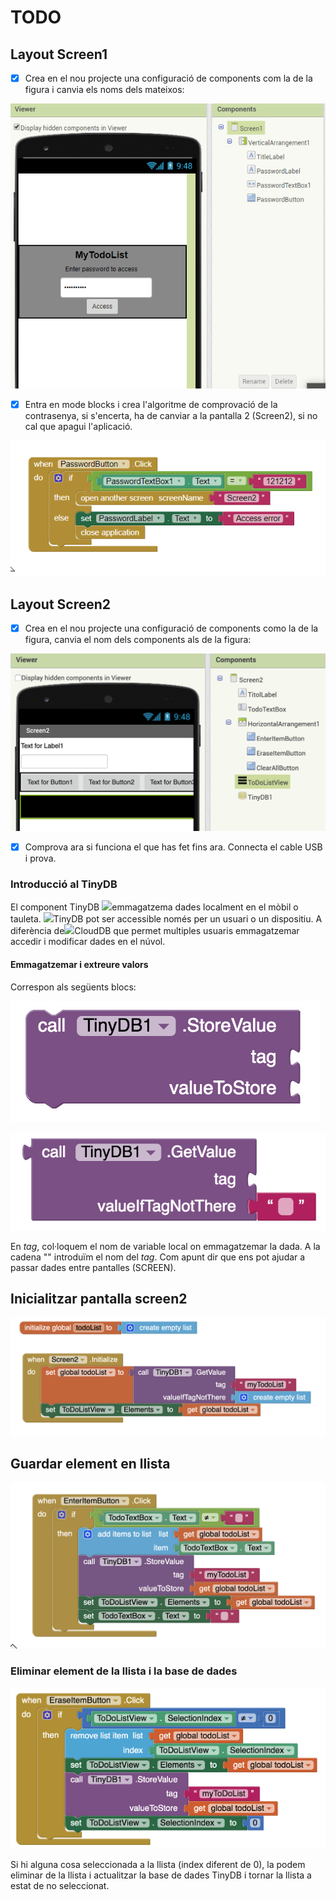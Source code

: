 # TODO

## Layout Screen1

* [x] Crea en el nou projecte una configuració de components com la de la figura i canvia els noms dels mateixos:

![Screen1](../.gitbook/assets/image.png)

* [x] Entra en mode blocks i crea l'algoritme de comprovació de la contrasenya, si s'encerta, ha de canviar a la pantalla 2 \(Screen2\), si no cal que apagui l'aplicació.

![Bloc de control de l&apos;acc&#xE9;s](../.gitbook/assets/image%20%281%29.png)



## Layout Screen2

* [x] Crea en el nou projecte una configuració de components como la de la figura, canvia el nom dels components als de la figura:

![](../.gitbook/assets/captura-de-pantalla-2020-02-11-a-les-17.27.49.png)

* [x] Comprova ara si funciona el que has fet fins ara. Connecta el cable USB i prova.

### Introducció al TinyDB

 El component TinyDB  ![](https://mit-cml.github.io/yrtoolkit/images/images/tinyDB.png)emmagatzema dades localment en el mòbil o tauleta. ![](https://mit-cml.github.io/yrtoolkit/images/images/tinyDB.png)TinyDB pot ser accessible  només per un usuari o un dispositiu. A diferència de![](https://mit-cml.github.io/yrtoolkit/images/images/clouddb.png)CloudDB que permet multiples usuaris emmagatzemar accedir i modificar dades en el núvol.

#### Emmagatzemar i extreure valors

Correspon als següents blocs:

![Emmagatzemar](../.gitbook/assets/tinydbstorevalue.png)

![Extreure valor](../.gitbook/assets/tinydbgetvalue.png)

En _tag_, col·loquem el nom de variable local on emmagatzemar la dada. A la cadena "" introduïm el nom del _tag_. Com apunt dir que ens pot ajudar a passar dades entre pantalles \(SCREEN\).



## Inicialitzar pantalla screen2

![Inicialitzaci&#xF3; de llista ](../.gitbook/assets/captura-de-pantalla-2020-02-18-a-les-21.02.41.png)

## Guardar element en llista 

![En fer intro, s&apos;afegeix element a llista i a la base de dades](../.gitbook/assets/captura-de-pantalla-2020-02-18-a-les-21.07.04.png)

### Eliminar element de la llista i la base de dades

![](../.gitbook/assets/image%20%282%29.png)

Si hi alguna cosa seleccionada a la llista \(index diferent de 0\), la podem eliminar de la llista i actualitzar la base de dades TinyDB i tornar la llista a estat de no seleccionat.










